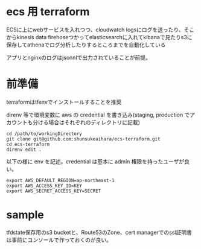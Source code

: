 # ecs 用 terraform

ECSに上にwebサービスを入れつつ、cloudwatch logsにログを送ったり、そこからkinesis data firehoseつかってelasticsearchに入れてkibanaで見たりs3に保存してathenaでログ分析したりするところまでを自動化している

アプリとnginxのログはjsonnlで出力されていることが前提。

# 前準備

terraformはtfenvでインストールすることを推奨

direnv 等で環境変数に aws の credential を書き込み(staging, production でアカウントも分ける場合はそれぞれのディレクトリに記載)

```
cd /path/to/workingDirectory
git clone git@github.com:shunsukeaihara/ecs-terraform.git
cd ecs-terraform
direnv edit .
```

以下の様に env を記述。credential は基本に admin 権限を持ったユーザが良い。

```
export AWS_DEFAULT_REGION=ap-northeast-1
export AWS_ACCESS_KEY_ID=KEY
export AWS_SECRET_ACCESS_KEY=SECRET
```

# sample

tfdstate保存用のs3 bucketと、Route53のZone、cert managerでのssl証明書は事前にコンソールで作っておくのが良い。